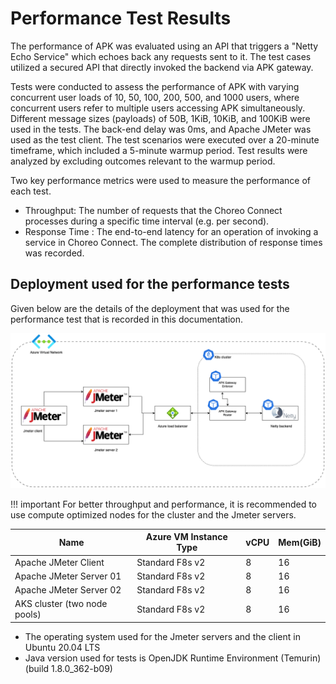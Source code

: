 # Performance Test Results

The performance of APK was evaluated using an API that triggers a "Netty Echo Service" which echoes back any requests sent to it. The test cases utilized a secured API that directly invoked the backend via APK gateway.

Tests were conducted to assess the performance of APK with varying concurrent user loads of 10, 50, 100, 200, 500, and 1000 users, where concurrent users refer to multiple users accessing APK simultaneously. Different message sizes (payloads) of 50B, 1KiB, 10KiB, and 100KiB were used in the tests. The back-end delay was 0ms, and Apache JMeter was used as the test client. The test scenarios were executed over a 20-minute timeframe, which included a 5-minute warmup period. Test results were analyzed by excluding outcomes relevant to the warmup period.

Two key performance metrics were used to measure the performance of each test.

- Throughput: The number of requests that the Choreo Connect processes during a specific time interval (e.g. per second).
- Response Time : The end-to-end latency for an operation of invoking a service in Choreo Connect. The complete distribution of response times was recorded.

## Deployment used for the performance tests

Given below are the details of the deployment that was used for the performance test that is recorded in this documentation.

[![Architecture](../../assets/img/performance-test-results/apk-perf-test.png)](../../assets/img/performance-test-results/apk-perf-test.png)

!!! important
    For better throughput and performance, it is recommended to use compute optimized nodes for the cluster and the Jmeter servers.

<table>
<thead>
  <tr>
    <th>Name</th>
    <th>Azure VM Instance Type</th>
    <th>vCPU</th>
    <th>Mem(GiB)</th>
  </tr>
</thead>
<tbody>
  <tr>
    <td>Apache JMeter Client</td>
    <td>Standard F8s v2</td>
    <td>8</td>
    <td>16</td>
  </tr>
  <tr>
    <td>Apache JMeter Server 01</td>
    <td>Standard F8s v2</td>
    <td>8</td>
    <td>16</td>
  </tr>
  <tr>
    <td>Apache JMeter Server 02</td>
    <td>Standard F8s v2</td>
    <td>8</td>
    <td>16</td>
  </tr>
  <tr>
    <td>AKS cluster (two node pools)</td>
    <td>Standard F8s v2</td>
    <td>8</td>
    <td>16</td>
  </tr>
</tbody>
</table>

- The operating system used for the Jmeter servers and the client in Ubuntu 20.04 LTS
- Java version used for tests is OpenJDK Runtime Environment (Temurin)(build 1.8.0_362-b09)
